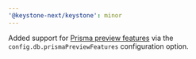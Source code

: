```yaml
---
'@keystone-next/keystone': minor
---
```


Added support for [Prisma preview features](https://www.prisma.io/docs/concepts/components/preview-features) via the `config.db.prismaPreviewFeatures` configuration option.
